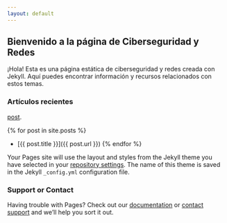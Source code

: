```yaml
---
layout: default
---
```


## Bienvenido a la página de Ciberseguridad y Redes

¡Hola! Esta es una página estática de ciberseguridad y redes creada con Jekyll. Aquí puedes encontrar información y recursos relacionados con estos temas.

### Artículos recientes
[post](_posts/28-04-2024.md).

{% for post in site.posts %}
- [{{ post.title }}]({{ post.url }})
{% endfor %}

Your Pages site will use the layout and styles from the Jekyll theme you have selected in your [repository settings](https://github.com/peimando/peimando.github.io/settings/pages). The name of this theme is saved in the Jekyll `_config.yml` configuration file.

### Support or Contact

Having trouble with Pages? Check out our [documentation](https://docs.github.com/categories/github-pages-basics/) or [contact support](https://support.github.com/contact) and we’ll help you sort it out.
